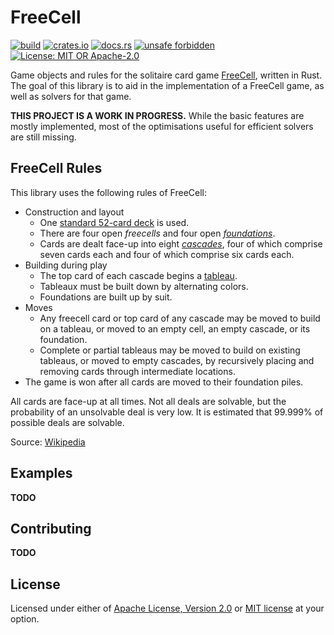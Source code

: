 # FreeCell

[![build](https://github.com/Arman-Mielke/freecell-rs/workflows/build/badge.svg)](https://github.com/Arman-Mielke/freecell-rs/actions)
[![crates.io](https://img.shields.io/crates/v/freecell)](https://crates.io/crates/freecell)
[![docs.rs](https://docs.rs/freecell/badge.svg)](https://docs.rs/freecell)
[![unsafe forbidden](https://img.shields.io/badge/unsafe-forbidden-success.svg)](https://github.com/rust-secure-code/safety-dance/)
[![License: MIT OR Apache-2.0](https://img.shields.io/crates/l/freecell)](#license)


Game objects and rules for the solitaire card game [FreeCell](https://en.wikipedia.org/wiki/FreeCell), written in Rust.
The goal of this library is to aid in the implementation of a FreeCell game, as well as solvers for that game.

**THIS PROJECT IS A WORK IN PROGRESS.**
While the basic features are mostly implemented, most of the optimisations useful for efficient solvers are still missing.



## FreeCell Rules

This library uses the following rules of FreeCell:

- Construction and layout
    - One [standard 52-card deck](https://en.wikipedia.org/wiki/Standard_52-card_deck) is used.
    - There are four open *freecells* and four open [*foundations*](https://en.wikipedia.org/wiki/Glossary_of_patience_terms#Foundation).
    - Cards are dealt face-up into eight [*cascades*](https://en.wikipedia.org/wiki/Glossary_of_patience_terms#Deal_terms), four of which comprise seven cards each and four of which comprise six cards each.
- Building during play
    - The top card of each cascade begins a [tableau](https://en.wikipedia.org/wiki/Glossary_of_patience_terms#Layout_terms).
    - Tableaux must be built down by alternating colors.
    - Foundations are built up by suit.
- Moves
    - Any freecell card or top card of any cascade may be moved to build on a tableau, or moved to an empty cell, an empty cascade, or its foundation.
    - Complete or partial tableaus may be moved to build on existing tableaus, or moved to empty cascades, by recursively placing and removing cards through intermediate locations.
- The game is won after all cards are moved to their foundation piles.

All cards are face-up at all times.
Not all deals are solvable, but the probability of an unsolvable deal is very low. It is estimated that 99.999% of possible deals are solvable.

Source: [Wikipedia](https://en.wikipedia.org/wiki/FreeCell#Rules)



## Examples

**TODO**



## Contributing

**TODO**



## License

Licensed under either of <a href="LICENSE-APACHE">Apache License, Version 2.0</a> or <a href="LICENSE-MIT">MIT license</a> at your option.
